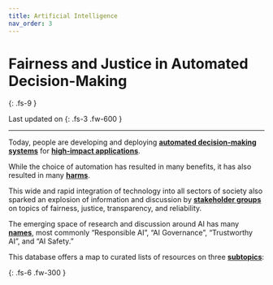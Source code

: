 ```yaml
---
title: Artificial Intelligence
nav_order: 3
---
```


# Fairness and Justice in Automated Decision-Making
{: .fs-9 }

Last updated on
{: .fs-3 .fw-600 }

* * *

Today, people are developing and deploying [**automated decision-making systems**](javascript:openPanel('automated-decision-making-systems')) for [**high-impact applications**](javascript:openPanel('high-impact-applications')).

While the choice of automation has resulted in many benefits, it has also resulted in many [**harms**](javascript:openPanel('harms')).

This wide and rapid integration of technology into all sectors of society also sparked an explosion of information and discussion by [**stakeholder groups**](javascript:openPanel('stakeholders')) on topics of fairness, justice, transparency, and reliability.

The emerging space of research and discussion around AI has many [**names**](javascript:openPanel('names')), most commonly “Responsible AI”, “AI Governance”, “Trustworthy AI”, and “AI Safety.”

This database offers a map to curated lists of resources on three [**subtopics**](javascript:openPanel('subtopics')):

{: .fs-6 .fw-300 }
